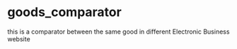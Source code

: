 goods_comparator
================

this is a comparator between the same good in different Electronic Business website
